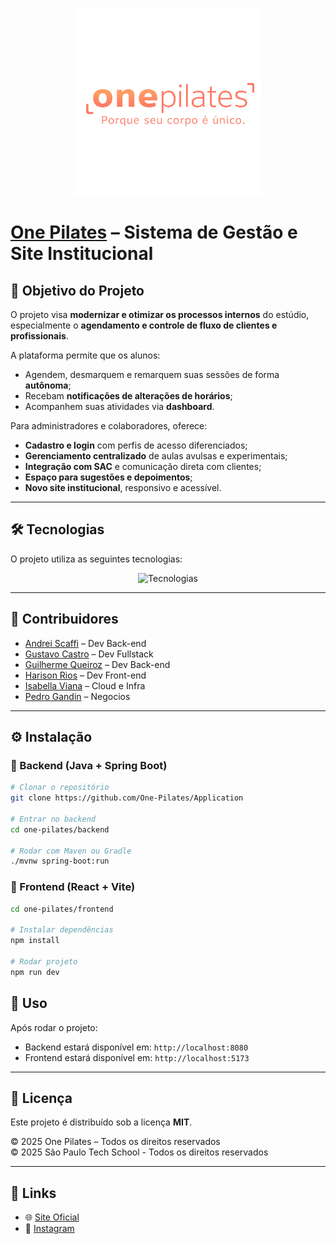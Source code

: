 <p align="center">
  <img src="./logoOriginal.png" alt="One Pilates Logo" width="300"/>
</p>

# [One Pilates](https://onepilates.com.br/site/) – Sistema de Gestão e Site Institucional

## 🎯 Objetivo do Projeto
O projeto visa **modernizar e otimizar os processos internos** do estúdio, especialmente o **agendamento e controle de fluxo de clientes e profissionais**.  

A plataforma permite que os alunos:
- Agendem, desmarquem e remarquem suas sessões de forma **autônoma**;  
- Recebam **notificações de alterações de horários**;  
- Acompanhem suas atividades via **dashboard**.  

Para administradores e colaboradores, oferece:
- **Cadastro e login** com perfis de acesso diferenciados;  
- **Gerenciamento centralizado** de aulas avulsas e experimentais;  
- **Integração com SAC** e comunicação direta com clientes;  
- **Espaço para sugestões e depoimentos**;  
- **Novo site institucional**, responsivo e acessível.

---

## 🛠 Tecnologias
O projeto utiliza as seguintes tecnologias:  

<div align="center">
  <img src="https://skillicons.dev/icons?i=java,spring,react,vite,nodejs,mysql" alt="Tecnologias" />
  <br />
</div>

---

## 👥 Contribuidores  
- [Andrei Scaffi](https://github.com/) –  Dev Back-end
- [Gustavo Castro](https://github.com/GustCastro) –  Dev Fullstack
- [Guilherme Queiroz](https://github.com/Guilherme-Queiroz-lima) – Dev Back-end
- [Harison Rios](https://github.com/HarisonRios) – Dev Front-end
- [Isabella Viana](https://github.com/isabella-viana) – Cloud e Infra
- [Pedro Gandin](https://github.com/) – Negocios 

---

## ⚙️ Instalação  

### 🔹 Backend (Java + Spring Boot)  
```bash
# Clonar o repositório
git clone https://github.com/One-Pilates/Application

# Entrar no backend
cd one-pilates/backend

# Rodar com Maven ou Gradle
./mvnw spring-boot:run
```

### 🔹 Frontend (React + Vite)  
```bash
cd one-pilates/frontend

# Instalar dependências
npm install

# Rodar projeto
npm run dev
```


## 🚀 Uso  
Após rodar o projeto:  
- Backend estará disponível em: `http://localhost:8080`  
- Frontend estará disponível em: `http://localhost:5173`  

---


## 📄 Licença  

Este projeto é distribuído sob a licença **MIT**.  

© 2025 One Pilates – Todos os direitos reservados  
© 2025 São Paulo Tech School - Todos os direitos reservados  


---

## 🔗 Links  
- 🌐 [Site Oficial](https://onepilates.com.br/site/)  
- 📸 [Instagram](https://www.instagram.com/one_pilates/?hl=pt)  
